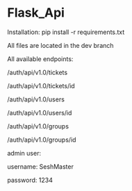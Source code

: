 # Flask_Api

Installation:
pip install -r requirements.txt

All files are located in the dev branch

All available endpoints:

/auth/api/v1.0/tickets

/auth/api/v1.0/tickets/id

/auth/api/v1.0/users

/auth/api/v1.0/users/id

/auth/api/v1.0/groups

/auth/api/v1.0/groups/id

admin user:

username: SeshMaster

password: 1234
